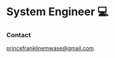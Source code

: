 # System Engineer :computer:

### Contact

[princefranklinemwase@gmail.com](mailto:princefranklinemwase@gmail.com).

